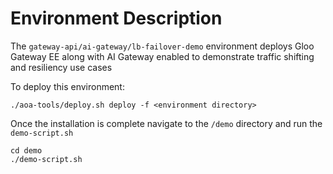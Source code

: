 # Environment Description
The `gateway-api/ai-gateway/lb-failover-demo` environment deploys Gloo Gateway EE along with AI Gateway enabled to demonstrate traffic shifting and resiliency use cases

To deploy this environment:
```
./aoa-tools/deploy.sh deploy -f <environment directory>
```

Once the installation is complete navigate to the `/demo` directory and run the `demo-script.sh`
```
cd demo
./demo-script.sh
```
